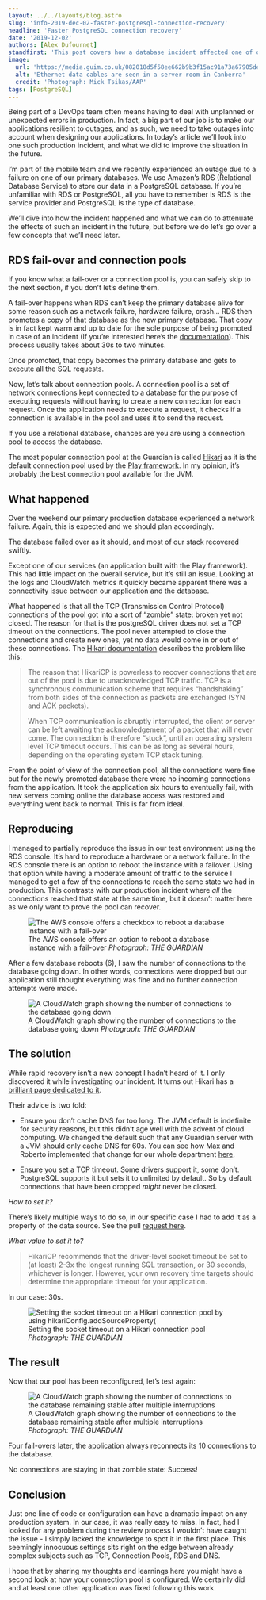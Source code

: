 ```yaml
---
layout: ../../layouts/blog.astro
slug: 'info-2019-dec-02-faster-postgresql-connection-recovery'
headline: 'Faster PostgreSQL connection recovery'
date: '2019-12-02'
authors: [Alex Dufournet]
standfirst: 'This post covers how a database incident affected one of our services and what we did to improve the situation in the future'
image:
  url: 'https://media.guim.co.uk/082018d5f58ee662b9b3f15ac91a73a67905deb2/0_92_4744_2847/4744.jpg'
  alt: 'Ethernet data cables are seen in a server room in Canberra'
  credit: 'Photograph: Mick Tsikas/AAP'
tags: [PostgreSQL]
---
```


Being part of a DevOps team often means having to deal with unplanned or unexpected errors in production. In fact, a big part of our job is to make our applications resilient to outages, and as such, we need to take outages into account when designing our applications. In today’s article we’ll look into one such production incident, and what we did to improve the situation in the future.

I’m part of the mobile team and we recently experienced an outage due to a failure on one of our primary databases. We use Amazon’s RDS (Relational Database Service) to store our data in a PostgreSQL database. If you’re unfamiliar with RDS or PostgreSQL, all you have to remember is RDS is the service provider and PostgreSQL is the type of database.

We’ll dive into how the incident happened and what we can do to attenuate the effects of such an incident in the future, but before we do let’s go over a few concepts that we’ll need later.

RDS fail-over and connection pools
----------------------------------

If you know what a fail-over or a connection pool is, you can safely skip to the next section, if you don’t let’s define them.

A fail-over happens when RDS can’t keep the primary database alive for some reason such as a network failure, hardware failure, crash... RDS then promotes a copy of that database as the new primary database. That copy is in fact kept warm and up to date for the sole purpose of being promoted in case of an incident (If you’re interested here’s the [documentation](https://aws.amazon.com/rds/details/multi-az/)). This process usually takes about 30s to two minutes.

Once promoted, that copy becomes the primary database and gets to execute all the SQL requests.

Now, let’s talk about connection pools. A connection pool is a set of network connections kept connected to a database for the purpose of executing requests without having to create a new connection for each request. Once the application needs to execute a request, it checks if a connection is available in the pool and uses it to send the request.

If you use a relational database, chances are you are using a connection pool to access the database.

The most popular connection pool at the Guardian is called [Hikari](https://github.com/brettwooldridge/HikariCP) as it is the default connection pool used by the [Play framework](https://www.playframework.com/). In my opinion, it’s probably the best connection pool available for the JVM.

What happened
-------------

Over the weekend our primary production database experienced a network failure. Again, this is expected and we should plan accordingly.

The database failed over as it should, and most of our stack recovered swiftly.

Except one of our services (an application built with the Play framework). This had little impact on the overall service, but it’s still an issue. Looking at the logs and CloudWatch metrics it quickly became apparent there was a connectivity issue between our application and the database.

What happened is that all the TCP (Transmission Control Protocol) connections of the pool got into a sort of “zombie” state: broken yet not closed. The reason for that is the postgreSQL driver does not set a TCP timeout on the connections. The pool never attempted to close the connections and create new ones, yet no data would come in or out of these connections. The [Hikari documentation](https://github.com/brettwooldridge/HikariCP/wiki/Rapid-Recovery) describes the problem like this:

> The reason that HikariCP is powerless to recover connections that are out of the pool is due to unacknowledged TCP traffic. TCP is a synchronous communication scheme that requires “handshaking” from both sides of the connection as packets are exchanged (SYN and ACK packets).
> 
> When TCP communication is abruptly interrupted, the client _or_ server can be left awaiting the acknowledgement of a packet that will never come. The connection is therefore “stuck”, until an operating system level TCP timeout occurs. This can be as long as several hours, depending on the operating system TCP stack tuning.

From the point of view of the connection pool, all the connections were fine but for the newly promoted database there were no incoming connections from the application. It took the application six hours to eventually fail, with new servers coming online the database access was restored and everything went back to normal. This is far from ideal.

Reproducing
-----------

I managed to partially reproduce the issue in our test environment using the RDS console. It’s hard to reproduce a hardware or a network failure. In the RDS console there is an option to reboot the instance with a failover. Using that option while having a moderate amount of traffic to the service I managed to get a few of the connections to reach the same state we had in production. This contrasts with our production incident where _all_ the connections reached that state at the same time, but it doesn’t matter here as we only want to prove the pool can recover.


   <figure>
   <img alt="The AWS console offers a checkbox to reboot a database instance with a fail-over" src="https://i.guim.co.uk/img/media/05cea496b5fe95ca24b40020c666c01c2c2feb73/0_0_1680_558/master/1680.jpg?width=620&quality=45&auto=format&fit=max&dpr=2&s=8d8d1f3672674036b89713d0ad322aa2" loading="lazy" />
   <figcaption>
     The AWS console offers an option to reboot a database instance with a fail-over
    <i>Photograph: THE GUARDIAN</i>
    </figcaption>
    </figure>

After a few database reboots (6), I saw the number of connections to the database going down. In other words, connections were dropped but our application still thought everything was fine and no further connection attempts were made.


   <figure>
   <img alt="A CloudWatch graph showing the number of connections to the database going down" src="https://i.guim.co.uk/img/media/aaed4989666df4a2a81a3d15f1e29609bd2ab52a/0_0_1780_324/master/1780.jpg?width=620&quality=45&auto=format&fit=max&dpr=2&s=d174ab279ef61155517a8e192446d791" loading="lazy" />
   <figcaption>
     A CloudWatch graph showing the number of connections to the database going down
    <i>Photograph: THE GUARDIAN</i>
    </figcaption>
    </figure>

The solution
------------

While rapid recovery isn’t a new concept I hadn’t heard of it. I only discovered it while investigating our incident. It turns out Hikari has a [brilliant page dedicated to it](https://github.com/brettwooldridge/HikariCP/wiki/Rapid-Recovery).

Their advice is two fold:

*   Ensure you don’t cache DNS for too long. The JVM default is indefinite for security reasons, but this didn’t age well with the advent of cloud computing. We changed the default such that any Guardian server with a JVM should only cache DNS for 60s. You can see how Max and Roberto implemented that change for our whole department [here](https://github.com/guardian/amigo/pull/239).
    
*   Ensure you set a TCP timeout. Some drivers support it, some don’t. PostgreSQL supports it but sets it to unlimited by default. So by default connections that have been dropped _might_ never be closed.

_How to set it?_

There’s likely multiple ways to do so, in our specific case I had to add it as a property of the data source. See the pull [request here](https://github.com/guardian/mobile-n10n/pull/467).

_What value to set it to?_

> HikariCP recommends that the driver-level socket timeout be set to (at least) 2-3x the longest running SQL transaction, or 30 seconds, whichever is longer. However, your own recovery time targets should determine the appropriate timeout for your application.

In our case: 30s.


   <figure>
   <img alt="Setting the socket timeout on a Hikari connection pool by using hikariConfig.addSourceProperty("socketTimeout", "30")" src="https://i.guim.co.uk/img/media/8568406d461341f7e83e5b53f92e842e0fa3eb1c/0_0_1142_168/master/1142.jpg?width=620&quality=45&auto=format&fit=max&dpr=2&s=5eefcecce8218a240343c8d162721068" loading="lazy" />
   <figcaption>
     Setting the socket timeout on a Hikari connection pool
    <i>Photograph: THE GUARDIAN</i>
    </figcaption>
    </figure>

The result
----------

Now that our pool has been reconfigured, let’s test again:


   <figure>
   <img alt="A CloudWatch graph showing the number of connections to the database remaining stable after multiple interruptions" src="https://i.guim.co.uk/img/media/07013f25f42739e1b02e383601696d2c8e3cfc33/0_0_1680_368/master/1680.jpg?width=620&quality=45&auto=format&fit=max&dpr=2&s=4231a3653de66064511d49de3c53cab2" loading="lazy" />
   <figcaption>
     A CloudWatch graph showing the number of connections to the database remaining stable after multiple interruptions
    <i>Photograph: THE GUARDIAN</i>
    </figcaption>
    </figure>

Four fail-overs later, the application always reconnects its 10 connections to the database.

No connections are staying in that zombie state: Success!

Conclusion
----------

Just one line of code or configuration can have a dramatic impact on any production system. In our case, it was really easy to miss. In fact, had I looked for any problem during the review process I wouldn’t have caught the issue - I simply lacked the knowledge to spot it in the first place. This seemingly innocuous settings sits right on the edge between already complex subjects such as TCP, Connection Pools, RDS and DNS.

I hope that by sharing my thoughts and learnings here you might have a second look at how your connection pool is configured. We certainly did and at least one other application was fixed following this work.
